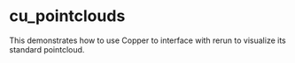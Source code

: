 # cu_pointclouds

This demonstrates how to use Copper to interface with rerun to visualize its standard pointcloud. 
